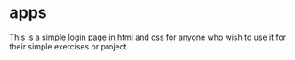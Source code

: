 # apps
This is a simple login page in html and css for anyone who wish to use it for their simple exercises or project.
